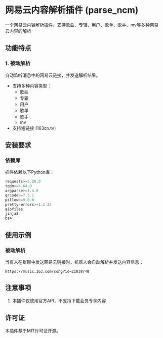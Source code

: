 # 网易云内容解析插件 (parse_ncm)

一个网易云内容解析插件，支持歌曲、专辑、用户、歌单、歌手、mv等多种网易云内容的解析

## 功能特点

### 1. 被动解析

自动监听消息中的网易云链接，并发送解析结果。

- 支持多种内容类型：
  - 歌曲
  - 专辑
  - 用户
  - 歌单
  - 歌手
  - mv
- 支持短链接 (163cn.tv)

## 安装要求

### 依赖库

插件依赖以下Python库：

```python
requests>=2.28.0
tqdm>=4.64.0
argparse>=1.4.0
qrcode>=7.3.1
pillow>=9.0.0
pretty-errors>=1.2.25
aiofiles
jinja2
bs4
```
## 使用示例

### 被动解析

当有人在群聊中发送网易云链接时，机器人会自动解析并发送内容信息：

```text
https://music.163.com/song?id=21038748
```

## 注意事项

1. 本插件仅使用官方API，不支持下载会员专享内容

## 许可证

本插件基于MIT许可证开源。

